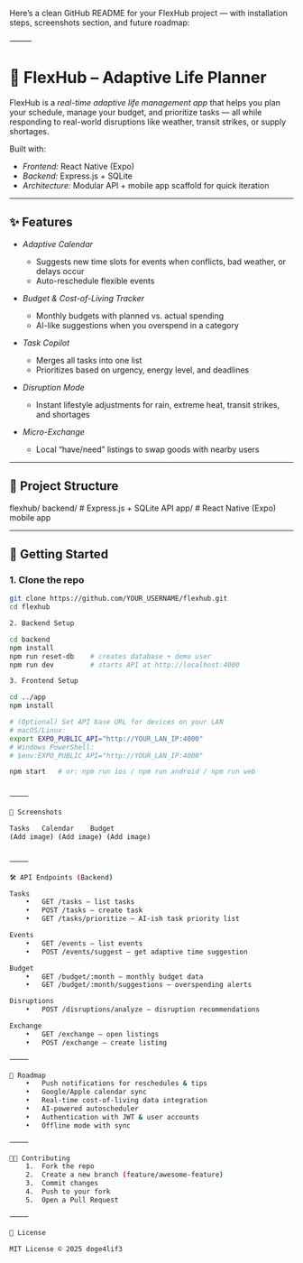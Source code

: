 Here’s a clean GitHub README for your FlexHub project — with installation steps, screenshots section, and future roadmap:

⸻

# 📅 FlexHub – Adaptive Life Planner

FlexHub is a _real-time adaptive life management app_ that helps you plan your schedule, manage your budget, and prioritize tasks — all while responding to real-world disruptions like weather, transit strikes, or supply shortages.

Built with:

- _Frontend:_ React Native (Expo)
- _Backend:_ Express.js + SQLite
- _Architecture:_ Modular API + mobile app scaffold for quick iteration

---

## ✨ Features

- _Adaptive Calendar_

  - Suggests new time slots for events when conflicts, bad weather, or delays occur
  - Auto-reschedule flexible events

- _Budget & Cost-of-Living Tracker_

  - Monthly budgets with planned vs. actual spending
  - AI-like suggestions when you overspend in a category

- _Task Copilot_

  - Merges all tasks into one list
  - Prioritizes based on urgency, energy level, and deadlines

- _Disruption Mode_

  - Instant lifestyle adjustments for rain, extreme heat, transit strikes, and shortages

- _Micro-Exchange_
  - Local “have/need” listings to swap goods with nearby users

---

## 📂 Project Structure

flexhub/
backend/ # Express.js + SQLite API
app/ # React Native (Expo) mobile app

---

## 🚀 Getting Started

### 1. Clone the repo

```bash
git clone https://github.com/YOUR_USERNAME/flexhub.git
cd flexhub

2. Backend Setup

cd backend
npm install
npm run reset-db    # creates database + demo user
npm run dev         # starts API at http://localhost:4000

3. Frontend Setup

cd ../app
npm install

# (Optional) Set API base URL for devices on your LAN
# macOS/Linux:
export EXPO_PUBLIC_API="http://YOUR_LAN_IP:4000"
# Windows PowerShell:
# $env:EXPO_PUBLIC_API="http://YOUR_LAN_IP:4000"

npm start   # or: npm run ios / npm run android / npm run web


⸻

📸 Screenshots

Tasks	Calendar	Budget
(Add image)	(Add image)	(Add image)


⸻

🛠 API Endpoints (Backend)

Tasks
	•	GET /tasks – list tasks
	•	POST /tasks – create task
	•	GET /tasks/prioritize – AI-ish task priority list

Events
	•	GET /events – list events
	•	POST /events/suggest – get adaptive time suggestion

Budget
	•	GET /budget/:month – monthly budget data
	•	GET /budget/:month/suggestions – overspending alerts

Disruptions
	•	POST /disruptions/analyze – disruption recommendations

Exchange
	•	GET /exchange – open listings
	•	POST /exchange – create listing

⸻

📅 Roadmap
	•	Push notifications for reschedules & tips
	•	Google/Apple calendar sync
	•	Real-time cost-of-living data integration
	•	AI-powered autoscheduler
	•	Authentication with JWT & user accounts
	•	Offline mode with sync

⸻

🧑‍💻 Contributing
	1.	Fork the repo
	2.	Create a new branch (feature/awesome-feature)
	3.	Commit changes
	4.	Push to your fork
	5.	Open a Pull Request

⸻

📜 License

MIT License © 2025 doge4lif3
```
